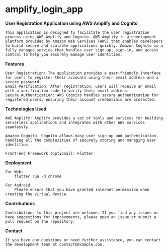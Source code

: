 # amplify_login_app

**User Registration Application using AWS Amplify and Cognito**

    This application is designed to facilitate the user registration process using AWS Amplify and Cognito. AWS Amplify is a development platform provided by Amazon Web Services (AWS) that enables developers to build secure and scalable applications quickly. Amazon Cognito is a fully managed service that handles user sign-up, sign-in, and access control to help you securely manage user identities.

**Features**
    
    User Registration: The application provides a user-friendly interface for users to register their accounts using their email address and a secure password.
    Email Verification: After registration, users will receive an email with a verification code to verify their email address.
    Secure Authentication: AWS Cognito handles secure authentication for registered users, ensuring their account credentials are protected.

**Technologies Used**

    AWS Amplify: Amplify provides a set of tools and services for building serverless applications and integrates with other AWS services seamlessly.

    Amazon Cognito: Cognito allows easy user sign-up and authentication, handling all the complexities of securely storing and managing user identities.

    Front-end Framework (optional): Flutter

**Deployment**
    
    For Web:
        flutter run -d chrome
    
    For Android
        Please ensure that you have granted internet permission when creating the virtual device. 

**Contributions**

    Contributions to this project are welcome. If you find any issues or have suggestions for improvements, please open an issue or submit a pull request on the repository.

**Contact**

    If you have any questions or need further assistance, you can contact the development team at contact@example.com.

